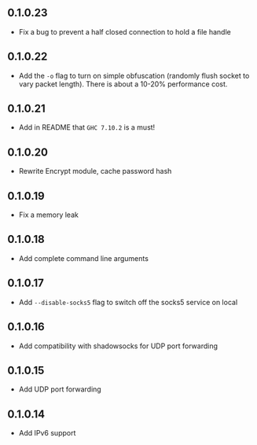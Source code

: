0.1.0.23
---------
* Fix a bug to prevent a half closed connection to hold a file handle

0.1.0.22
--------
* Add the `-o` flag to turn on simple obfuscation (randomly flush socket to vary
  packet length). There is about a 10-20% performance cost.

0.1.0.21
--------
* Add in README that `GHC 7.10.2` is a must!

0.1.0.20
--------
* Rewrite Encrypt module, cache password hash

0.1.0.19
--------
* Fix a memory leak

0.1.0.18
--------
* Add complete command line arguments

0.1.0.17
--------
* Add `--disable-socks5` flag to switch off the socks5 service on local

0.1.0.16
--------
* Add compatibility with shadowsocks for UDP port forwarding

0.1.0.15
--------
* Add UDP port forwarding

0.1.0.14
--------
* Add IPv6 support
